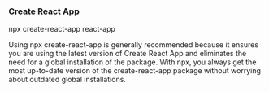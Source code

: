 ### Create React App
npx create-react-app react-app

Using npx create-react-app is generally recommended because it ensures you are using the latest version of Create React App and eliminates the need for a global installation of the package. With npx, you always get the most up-to-date version of the create-react-app package without worrying about outdated global installations.    